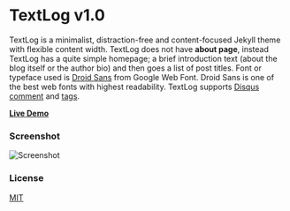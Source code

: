 # TextLog v1.0

TextLog is a minimalist, distraction-free and content-focused Jekyll theme with flexible content width. TextLog does not have **about page**, instead TextLog has a quite simple homepage; a brief introduction text (about the blog itself or the author bio) and then goes a list of post titles. Font or typeface used is [Droid Sans](https://fonts.google.com/specimen/Droid+Sans) from Google Web Font. Droid Sans is one of the best web fonts with highest readability. TextLog supports [Disqus comment](https://disqus.com/) and [tags](https://heiswayi.github.io/textlog/tagged/).

[**Live Demo**](https://heiswayi.github.io/textlog)

### Screenshot

![Screenshot](http://i.imgur.com/htP3Xqc.png)

### License

[MIT](LICENSE.md)
